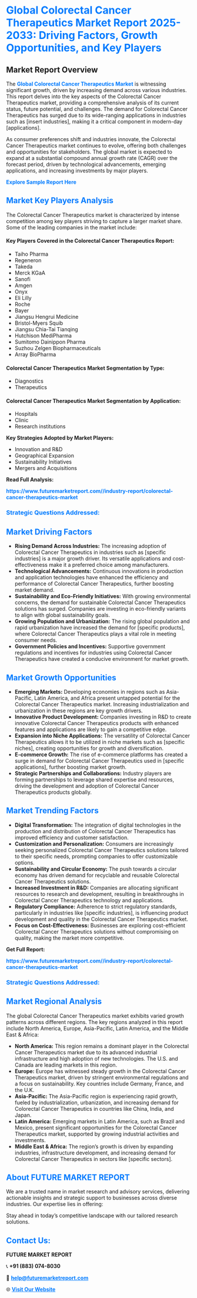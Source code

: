 <h1 style="color: #007BFF;">Global Colorectal Cancer Therapeutics Market Report 2025-2033: Driving Factors, Growth Opportunities, and Key Players</h1>

<section id="overview">
<h2>Market Report Overview</h2>
<p>The <a href="https://www.futuremarketreport.com//industry-report/colorectal-cancer-therapeutics-market" style="color: #007BFF; text-decoration: none;"><strong>Global Colorectal Cancer Therapeutics Market</strong></a> is witnessing significant growth, driven by increasing demand across various industries. This report delves into the key aspects of the Colorectal Cancer Therapeutics market, providing a comprehensive analysis of its current status, future potential, and challenges. The demand for Colorectal Cancer Therapeutics has surged due to its wide-ranging applications in industries such as [insert industries], making it a critical component in modern-day [applications].</p>
<p>As consumer preferences shift and industries innovate, the Colorectal Cancer Therapeutics market continues to evolve, offering both challenges and opportunities for stakeholders. The global market is expected to expand at a substantial compound annual growth rate (CAGR) over the forecast period, driven by technological advancements, emerging applications, and increasing investments by major players.</p>
</section>

<section id="overview">
<p><a href="https://www.futuremarketreport.com//request-sample/reportId=64597" style="color: #007BFF; text-decoration: none;"><strong>Explore Sample Report Here</strong></a></p>
</section>

<section id="key-players">
<h2 style="color: #007BFF;">Market Key Players Analysis</h2>
<p>The Colorectal Cancer Therapeutics market is characterized by intense competition among key players striving to capture a larger market share. Some of the leading companies in the market include:</p>
<h4>Key Players Covered in the Colorectal Cancer Therapeutics Report:</h4>
<ul><li>Taiho Pharma</li><li>Regeneron</li><li>Takeda</li><li>Merck KGaA</li><li>Sanofi</li><li>Amgen</li><li>Onyx</li><li>Eli Lilly</li><li>Roche</li><li>Bayer</li><li>Jiangsu Hengrui Medicine</li><li>Bristol-Myers Squib</li><li>Jiangsu Chia-Tai Tianqing</li><li>Hutchison MediPharma</li><li>Sumitomo Dainippon Pharma</li><li>Suzhou Zelgen Biopharmaceuticals</li><li>Array BioPharma</li></ul>
<h4>Colorectal Cancer Therapeutics Market Segmentation by Type:</h4>
<ul><li>Diagnostics</li><li>Therapeutics</li></ul>

<h4>Colorectal Cancer Therapeutics Market Segmentation by Application:</h4>
<ul><li>Hospitals</li><li>Clinic</li><li>Research institutions</li></ul>
<p><strong>Key Strategies Adopted by Market Players:</strong></p>
<ul>
<li>Innovation and R&D</li>
<li>Geographical Expansion</li>
<li>Sustainability Initiatives</li>
<li>Mergers and Acquisitions</li>
</ul>
</section>

<section>
<p><strong>Read Full Analysis: </strong></p><a href="https://www.futuremarketreport.com//industry-report/colorectal-cancer-therapeutics-market" style="color: #007BFF; text-decoration: none;"><strong>https://www.futuremarketreport.com//industry-report/colorectal-cancer-therapeutics-market</strong></a>
<h3 style="color: #007BFF;">Strategic Questions Addressed:</h3>
</section>

<section id="driving-factors">
<h2 style="color: #007BFF;">Market Driving Factors</h2>
<ul>
<li><strong>Rising Demand Across Industries:</strong> The increasing adoption of Colorectal Cancer Therapeutics in industries such as [specific industries] is a major growth driver. Its versatile applications and cost-effectiveness make it a preferred choice among manufacturers.</li>
<li><strong>Technological Advancements:</strong> Continuous innovations in production and application technologies have enhanced the efficiency and performance of Colorectal Cancer Therapeutics, further boosting market demand.</li>
<li><strong>Sustainability and Eco-Friendly Initiatives:</strong> With growing environmental concerns, the demand for sustainable Colorectal Cancer Therapeutics solutions has surged. Companies are investing in eco-friendly variants to align with global sustainability goals.</li>
<li><strong>Growing Population and Urbanization:</strong> The rising global population and rapid urbanization have increased the demand for [specific products], where Colorectal Cancer Therapeutics plays a vital role in meeting consumer needs.</li>
<li><strong>Government Policies and Incentives:</strong> Supportive government regulations and incentives for industries using Colorectal Cancer Therapeutics have created a conducive environment for market growth.</li>
</ul>
</section>

<section id="growth-opportunities">
<h2 style="color: #007BFF;">Market Growth Opportunities</h2>
<ul>
<li><strong>Emerging Markets:</strong> Developing economies in regions such as Asia-Pacific, Latin America, and Africa present untapped potential for the Colorectal Cancer Therapeutics market. Increasing industrialization and urbanization in these regions are key growth drivers.</li>
<li><strong>Innovative Product Development:</strong> Companies investing in R&D to create innovative Colorectal Cancer Therapeutics products with enhanced features and applications are likely to gain a competitive edge.</li>
<li><strong>Expansion into Niche Applications:</strong> The versatility of Colorectal Cancer Therapeutics allows it to be utilized in niche markets such as [specific niches], creating opportunities for growth and diversification.</li>
<li><strong>E-commerce Growth:</strong> The rise of e-commerce platforms has created a surge in demand for Colorectal Cancer Therapeutics used in [specific applications], further boosting market growth.</li>
<li><strong>Strategic Partnerships and Collaborations:</strong> Industry players are forming partnerships to leverage shared expertise and resources, driving the development and adoption of Colorectal Cancer Therapeutics products globally.</li>
</ul>
</section>

<section id="trending-factors">
<h2 style="color: #007BFF;">Market Trending Factors</h2>
<ul>
<li><strong>Digital Transformation:</strong> The integration of digital technologies in the production and distribution of Colorectal Cancer Therapeutics has improved efficiency and customer satisfaction.</li>
<li><strong>Customization and Personalization:</strong> Consumers are increasingly seeking personalized Colorectal Cancer Therapeutics solutions tailored to their specific needs, prompting companies to offer customizable options.</li>
<li><strong>Sustainability and Circular Economy:</strong> The push towards a circular economy has driven demand for recyclable and reusable Colorectal Cancer Therapeutics solutions.</li>
<li><strong>Increased Investment in R&D:</strong> Companies are allocating significant resources to research and development, resulting in breakthroughs in Colorectal Cancer Therapeutics technology and applications.</li>
<li><strong>Regulatory Compliance:</strong> Adherence to strict regulatory standards, particularly in industries like [specific industries], is influencing product development and quality in the Colorectal Cancer Therapeutics market.</li>
<li><strong>Focus on Cost-Effectiveness:</strong> Businesses are exploring cost-efficient Colorectal Cancer Therapeutics solutions without compromising on quality, making the market more competitive.</li>
</ul>
</section>

<section>
<p><strong>Get Full Report: </strong></p><a href="https://www.futuremarketreport.com//industry-report/colorectal-cancer-therapeutics-market" style="color: #007BFF; text-decoration: none;"><strong>https://www.futuremarketreport.com//industry-report/colorectal-cancer-therapeutics-market</strong></a>
<h3 style="color: #007BFF;">Strategic Questions Addressed:</h3>
</section>


<section id="regional-analysis">
<h2 style="color: #007BFF;">Market Regional Analysis</h2>
<p>The global Colorectal Cancer Therapeutics market exhibits varied growth patterns across different regions. The key regions analyzed in this report include North America, Europe, Asia-Pacific, Latin America, and the Middle East & Africa:</p>
<ul>
<li><strong>North America:</strong> This region remains a dominant player in the Colorectal Cancer Therapeutics market due to its advanced industrial infrastructure and high adoption of new technologies. The U.S. and Canada are leading markets in this region.</li>
<li><strong>Europe:</strong> Europe has witnessed steady growth in the Colorectal Cancer Therapeutics market, driven by stringent environmental regulations and a focus on sustainability. Key countries include Germany, France, and the U.K.</li>
<li><strong>Asia-Pacific:</strong> The Asia-Pacific region is experiencing rapid growth, fueled by industrialization, urbanization, and increasing demand for Colorectal Cancer Therapeutics in countries like China, India, and Japan.</li>
<li><strong>Latin America:</strong> Emerging markets in Latin America, such as Brazil and Mexico, present significant opportunities for the Colorectal Cancer Therapeutics market, supported by growing industrial activities and investments.</li>
<li><strong>Middle East & Africa:</strong> The region’s growth is driven by expanding industries, infrastructure development, and increasing demand for Colorectal Cancer Therapeutics in sectors like [specific sectors].</li>
</ul>
</section>

<footer>
<h2 style="color: #007BFF;">About FUTURE MARKET REPORT</h2>
<p>We are a trusted name in market research and advisory services, delivering actionable insights and strategic support to businesses across diverse industries. Our expertise lies in offering:</p>

<p>Stay ahead in today’s competitive landscape with our tailored research solutions.</p>

<h2 style="color: #007BFF;">Contact Us:</h2>
<p><strong>FUTURE MARKET REPORT</strong></p>
<p>📞 <strong>+91 (883) 074-8030</strong></p>
<p>📧 <strong><a href="mailto:help@futuremarketreport.com" style="color: #007BFF;">help@futuremarketreport.com</a></strong></p>
<p>🌐 <strong><a href="https://www.futuremarketreport.com/" style="color: #007BFF;">Visit Our Website</a></strong></p>
</footer>